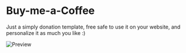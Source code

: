 # Buy-me-a-Coffee
Just a simply donation template, free safe to use it on your website, and personalize it as much you like :)

![Preview](https://cdn.discordapp.com/attachments/960397236674650135/993676831771332658/unknown.png)
